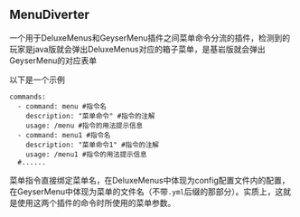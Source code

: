 MenuDiverter
---
一个用于DeluxeMenus和GeyserMenu插件之间菜单命令分流的插件，检测到的玩家是java版就会弹出DeluxeMenus对应的箱子菜单，是基岩版就会弹出GeyserMenu的对应表单

以下是一个示例
```
commands:
  - command: menu #指令名
    description: "菜单命令" #指令的注解
    usage: /menu #指令的用法提示信息
  - command: menu1 #指令名
    description: "菜单命令1" #指令的注解
    usage: /menu1 #指令的用法提示信息
  #......
```
菜单指令直接绑定菜单名，在DeluxeMenus中体现为config配置文件内的配置，在GeyserMenu中体现为菜单的文件名（不带`.yml`后缀的那部分）。实质上，这就是使用这两个插件的命令时所使用的菜单参数。
